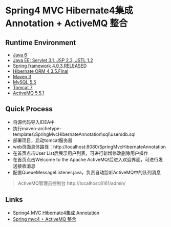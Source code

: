 # Spring4 MVC Hibernate4集成 Annotation + ActiveMQ 整合

## Runtime Environment
- [Java 6](http://www.oracle.com/technetwork/java/javase/downloads/jdk6downloads-1902814.html)
- [Java EE: Servlet 3.1, JSP 2.3, JSTL 1.2](http://www.oracle.com/technetwork/java/javaee/overview/index.html)
- [Spring framework 4.0.3.RELEASED](http://projects.spring.io/spring-framework)
- [Hibernate ORM 4.3.5.Final](http://hibernate.org/orm)
- [Maven 3](http://maven.apache.org/)
- [MySQL 5.5](http://www.mysql.com/)
- [Tomcat 7](http://tomcat.apache.org/)
- [ActiveMQ 5.5.1](http://activemq.apache.org/)

## Quick Process
* 将源代码导入IDEA中
* 执行maven-archetype-templates\SpringMvcHibernateAnnotation\sql\usersdb.sql
* 部署项目，启动tomcat服务器
* web页面具体路径：http://localhost:8080/SpringMvcHibernateAnnotation
* 在首页点击User List后展示用户列表，可进行新增修改删除用户操作
* 在首页点击Welcome to the Apache ActiveMQ!后进入欢迎界面，可进行发送接收消息
* 配置QueueMessageListener.java，负责自动监听ActiveMQ中的队列消息
> ActiveMQ管理员控制台 http://localhost:8161/admin/

## Links
- [Spring4 MVC Hibernate4集成 Annotation](http://www.cnblogs.com/leiOOlei/p/3780290.html)
- [Spring mvc4 + ActiveMQ 整合](http://www.cnblogs.com/leiOOlei/p/5075402.html)
